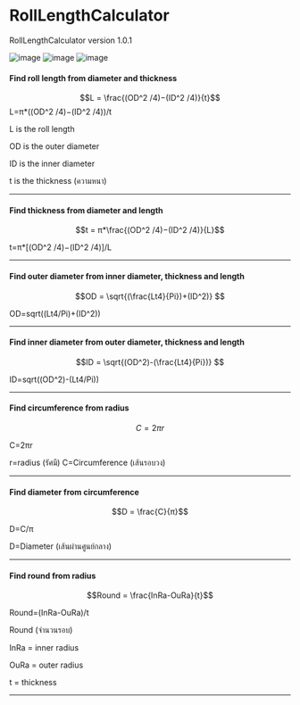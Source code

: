 # RollLengthCalculator
 RollLengthCalculator version 1.0.1
 
![image](https://github.com/user-attachments/assets/91be11d9-8b96-49f0-9907-7902f35a7a6d)
![image](https://github.com/user-attachments/assets/113c38d9-88fc-4b5f-961f-10fb69233395)
![image](https://github.com/user-attachments/assets/d7614b90-6d83-4d01-af9e-78837988ad90)

#### Find roll length from diameter and thickness
$$L = \frac{(OD^2 /4)−(ID^2 /4)}{t}$$
  L=π*((OD^2 /4)−(ID^2 /4))/t
  
  L is the roll length
  
  OD is the outer diameter
  
  ID is the inner diameter
  
  t is the thickness  (ความหนา)
  
  -----------------------------
  
#### Find thickness from diameter and length

  $$t = π*\frac{(OD^2 /4)−(ID^2 /4)}{L}$$
  
  t=π*[(OD^2 /4)−(ID^2 /4)]/L
  
------------------------------

#### Find outer diameter from inner diameter, thickness and length

  $$OD = \sqrt{(\frac{Lt4}{Pi})+(ID^2)} $$
  
  OD=sqrt((Lt4/Pi)+(ID^2)) 
  
------------------------------

#### Find inner diameter from outer diameter, thickness and length

  $$ID = \sqrt{(OD^2)-(\frac{Lt4}{Pi})} $$
  
  ID=sqrt((OD^2)-(Lt4/Pi)) 
  
------------------------------

#### Find circumference from radius

  $$C = 2πr$$
  
  C=2πr
  
  
  r=radius (รัศมี)
  C=Circumference (เส้นรอบวง)
  
------------------------------

#### Find diameter from circumference

  $$D = \frac{C}{π}$$
  
  D=C/π
  
  D=Diameter (เส้นผ่านศูนย์กลาง)
  
------------------------------

#### Find round from radius

  $$Round = \frac{InRa-OuRa}{t}$$
  
  Round=(InRa-OuRa)/t
  
  Round (จำนวนรอบ)
  
  InRa = inner radius
  
  OuRa = outer radius
  
  t = thickness
  
------------------------------
